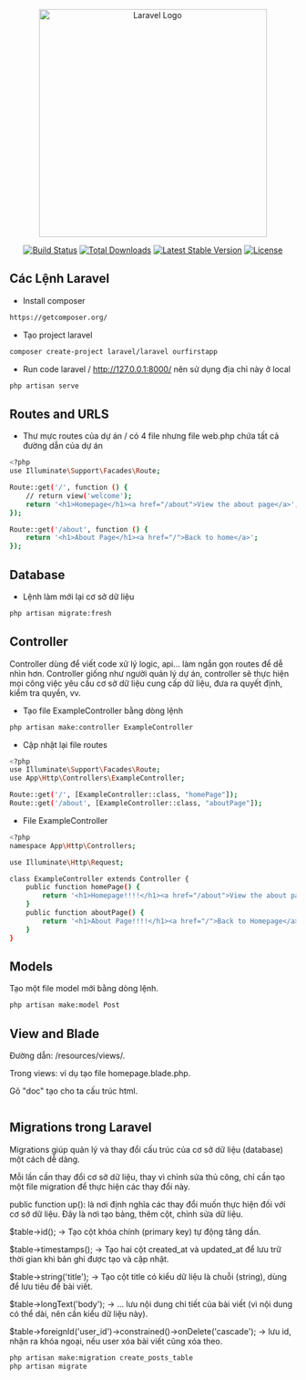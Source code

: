 <p align="center"><a href="https://laravel.com" target="_blank"><img src="https://raw.githubusercontent.com/laravel/art/master/logo-lockup/5%20SVG/2%20CMYK/1%20Full%20Color/laravel-logolockup-cmyk-red.svg" width="400" alt="Laravel Logo"></a></p>

<p align="center">
<a href="https://github.com/laravel/framework/actions"><img src="https://github.com/laravel/framework/workflows/tests/badge.svg" alt="Build Status"></a>
<a href="https://packagist.org/packages/laravel/framework"><img src="https://img.shields.io/packagist/dt/laravel/framework" alt="Total Downloads"></a>
<a href="https://packagist.org/packages/laravel/framework"><img src="https://img.shields.io/packagist/v/laravel/framework" alt="Latest Stable Version"></a>
<a href="https://packagist.org/packages/laravel/framework"><img src="https://img.shields.io/packagist/l/laravel/framework" alt="License"></a>
</p>

## Các Lệnh Laravel

-   Install composer

```sh
https://getcomposer.org/
```

-   Tạo project laravel

```sh
composer create-project laravel/laravel ourfirstapp
```

-   Run code laravel / http://127.0.0.1:8000/ nên sử dụng địa chỉ này ở local

```sh
php artisan serve
```

## Routes and URLS

-   Thư mực routes của dự án / có 4 file nhưng file web.php chứa tất cả đường dẫn của dự án

```sh
<?php
use Illuminate\Support\Facades\Route;

Route::get('/', function () {
    // return view('welcome');
    return '<h1>Homepage</h1><a href="/about">View the about page</a>';
});

Route::get('/about', function () {
    return '<h1>About Page</h1><a href="/">Back to home</a>';
});
```

## Database

-   Lệnh làm mới lại cơ sở dữ liệu

```sh
php artisan migrate:fresh
```

## Controller

Controller dùng để viết code xử lý logic, api... làm ngắn gọn routes để dễ nhìn hơn.
Controller giống như người quản lý dự án, controller sẽ thực hiện mọi công việc yêu cầu cơ sở dữ liệu cung cấp dữ liệu, đưa ra quyết định, kiểm tra quyền, vv.

-   Tạo file ExampleController bằng dòng lệnh

```sh
php artisan make:controller ExampleController
```

-   Cập nhật lại file routes

```sh
<?php
use Illuminate\Support\Facades\Route;
use App\Http\Controllers\ExampleController;

Route::get('/', [ExampleController::class, "homePage"]);
Route::get('/about', [ExampleController::class, "aboutPage"]);
```

-   File ExampleController

```sh
<?php
namespace App\Http\Controllers;

use Illuminate\Http\Request;

class ExampleController extends Controller {
    public function homePage() {
        return '<h1>Homepage!!!!</h1><a href="/about">View the about page</a>';
    }
    public function aboutPage() {
        return '<h1>About Page!!!!</h1><a href="/">Back to Homepage</a>';
    }
}
```

## Models

Tạo một file model mới bằng dòng lệnh.

```sh
php artisan make:model Post
```

## View and Blade

Đường dẫn: /resources/views/.

Trong views: ví dụ tạo file homepage.blade.php.

Gõ "doc" tạo cho ta cấu trúc html.

```sh

```

## Migrations trong Laravel

Migrations giúp quản lý và thay đổi cấu trúc của cơ sở dữ liệu (database) một cách dễ dàng.

Mỗi lần cần thay đổi cơ sở dữ liệu, thay vì chỉnh sửa thủ công, chỉ cần tạo một file migration để thực hiện các thay đổi này.

public function up(): là nơi định nghĩa các thay đổi muốn thực hiện đối với cơ sở dữ liệu. Đây là nơi tạo bảng, thêm cột, chỉnh sửa dữ liệu.

$table->id(); -> Tạo cột khóa chính (primary key) tự động tăng dần.

$table->timestamps(); -> Tạo hai cột created_at và updated_at để lưu trữ thời gian khi bản ghi được tạo và cập nhật.

$table->string('title'); -> Tạo cột title có kiểu dữ liệu là chuỗi (string), dùng để lưu tiêu đề bài viết.

$table->longText('body'); -> ... lưu nội dung chi tiết của bài viết (vì nội dung có thể dài, nên cần kiểu dữ liệu này).

$table->foreignId('user_id')->constrained()->onDelete('cascade'); -> lưu id, nhận ra khóa ngoại, nếu user xóa bài viết cũng xóa theo.

```sh
php artisan make:migration create_posts_table
php artisan migrate
```
